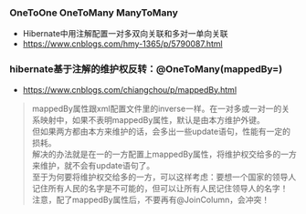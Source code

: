 
### OneToOne OneToMany ManyToMany
- Hibernate中用注解配置一对多双向关联和多对一单向关联
- https://www.cnblogs.com/hmy-1365/p/5790087.html

### hibernate基于注解的维护权反转：@OneToMany(mappedBy=)
- https://www.cnblogs.com/chiangchou/p/mappedBy.html
> mappedBy属性跟xml配置文件里的inverse一样。在一对多或一对一的关系映射中，如果不表明mappedBy属性，默认是由本方维护外键。   
> 但如果两方都由本方来维护的话，会多出一些update语句，性能有一定的损耗。   
> 解决的办法就是在一的一方配置上mappedBy属性，将维护权交给多的一方来维护，就不会有update语句了。  
> 至于为何要将维护权交给多的一方，可以这样考虑：要想一个国家的领导人记住所有人民的名字是不可能的，但可以让所有人民记住领导人的名字！  
> 注意，配了mappedBy属性后，不要再有@JoinColumn，会冲突！



